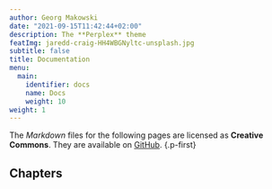 ```yaml
---
author: Georg Makowski
date: "2021-09-15T11:42:44+02:00"
description: The **Perplex** theme
featImg: jaredd-craig-HH4WBGNyltc-unsplash.jpg
subtitle: false
title: Documentation
menu:
  main:
    identifier: docs
    name: Docs
    weight: 10
weight: 1
---
```


The _Markdown_ files for the following pages are licensed as **Creative Commons**. They are available on [GitHub][doc].
{.p-first} <!--more-->

## Chapters

[doc]: https://github.com/bowman2001/perplexdoc
